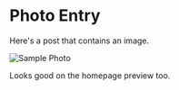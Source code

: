 # Photo Entry

Here's a post that contains an image.

![Sample Photo](posts/sample.jpg)

Looks good on the homepage preview too.
